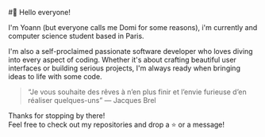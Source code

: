 #👻 Hello everyone!

I'm Yoann (but everyone calls me Domi for some reasons), i'm currently and computer science student based in Paris.

I'm also a self-proclaimed passionate software developer who loves diving into every aspect of coding. Whether it's about crafting beautiful user interfaces or building serious projects, I'm always ready when bringing ideas to life with some code.

> “Je vous souhaite des rêves à n’en plus finir et l’envie furieuse d’en réaliser quelques-uns” — Jacques Brel

Thanks for stopping by there!  
Feel free to check out my repositories and drop a ⭐ or a message!
